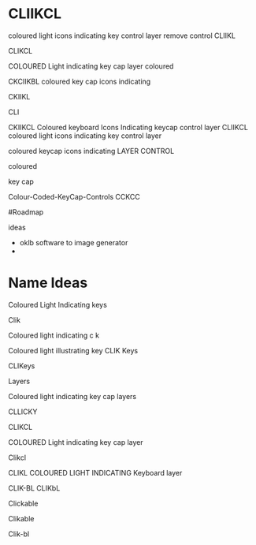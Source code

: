 # CLIIKCL
coloured light icons indicating key control layer
remove control
CLIIKL

CLIKCL

COLOURED Light indicating key cap layer
coloured 

CKCIIKBL
coloured key cap icons indicating 

CKIIKL

CLI

CKIIKCL
Coloured keyboard Icons Indicating keycap control layer
CLIIKCL
coloured light icons indicating key control layer


coloured keycap icons indicating LAYER CONTROL

coloured 

key cap

Colour-Coded-KeyCap-Controls
CCKCC

#Roadmap

ideas
- oklb software to image generator
- 


# Name Ideas
Coloured Light Indicating keys

Clik 

Coloured light indicating c k 


Coloured light illustrating key 
CLIK Keys

CLIKeys


Layers


Coloured light indicating key cap layers

CLLICKY


CLIKCL

COLOURED Light indicating key cap layer  

Clikcl 

CLIKL
COLOURED LIGHT INDICATING Keyboard layer

CLIK-BL
 CLIKbL

Clickable 

Clikable 

Clik-bl 
